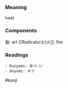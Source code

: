### Meaning

heat

### Components

埶: art [[Radicals/火|火]]: fire

### Readings

```
- Kunyomi: あつ.い
- Onyomi: ネツ
```

#kanji